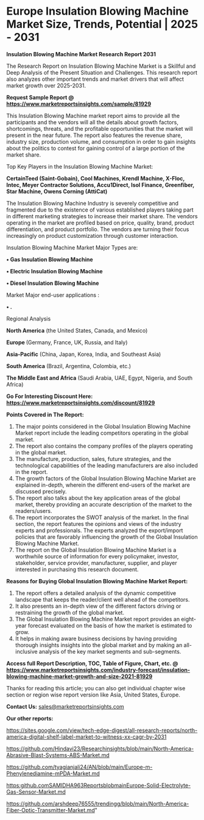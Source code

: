 # Europe Insulation Blowing Machine Market Size, Trends, Potential | 2025 - 2031

<strong>Insulation Blowing Machine Market Research Report 2031</strong>

The Research Report on Insulation Blowing Machine Market is a Skillful and Deep Analysis of the Present Situation and Challenges. This research report also analyzes other important trends and market drivers that will affect market growth over 2025-2031.

<strong>Request Sample Report @ <a href=https://www.marketreportsinsights.com/sample/81929>https://www.marketreportsinsights.com/sample/81929</a></strong>

This Insulation Blowing Machine market report aims to provide all the participants and the vendors will all the details about growth factors, shortcomings, threats, and the profitable opportunities that the market will present in the near future. The report also features the revenue share, industry size, production volume, and consumption in order to gain insights about the politics to contest for gaining control of a large portion of the market share.

Top Key Players in the Insulation Blowing Machine Market:

<strong>CertainTeed (Saint-Gobain), Cool Machines, Krendl Machine, X-Floc, Intec, Meyer Contractor Solutions, Accu1Direct, Isol Finance, Greenfiber, Star Machine, Owens Corning (AttiCat)</strong>

The Insulation Blowing Machine Industry is severely competitive and fragmented due to the existence of various established players taking part in different marketing strategies to increase their market share. The vendors operating in the market are profiled based on price, quality, brand, product differentiation, and product portfolio. The vendors are turning their focus increasingly on product customization through customer interaction.

Insulation Blowing Machine Market Major Types are:

<strong>• Gas Insulation Blowing Machine

• Electric Insulation Blowing Machine

• Diesel Insulation Blowing Machine</strong>

Market Major end-user applications :

<strong>• .</strong>

Regional Analysis

</u><strong><b>North America</b></strong> (the United States, Canada, and Mexico)

<strong><b>Europe </b></strong>(Germany, France, UK, Russia, and Italy)

<strong><b>Asia-Pacific</b></strong> (China, Japan, Korea, India, and Southeast Asia)

<strong><b>South America</b></strong> (Brazil, Argentina, Colombia, etc.)

<strong><b>The Middle East and Africa</b></strong> (Saudi Arabia, UAE, Egypt, Nigeria, and South Africa)

<strong>Go For Interesting Discount Here: <a href=https://www.marketreportsinsights.com/discount/81929>https://www.marketreportsinsights.com/discount/81929</a></strong>

<strong>Points Covered in The Report:</strong>
<ol>
  <li>The major points considered in the Global Insulation Blowing Machine Market report include the leading competitors operating in the global market.</li>
  <li>The report also contains the company profiles of the players operating in the global market.</li>
  <li>The manufacture, production, sales, future strategies, and the technological capabilities of the leading manufacturers are also included in the report.</li>
  <li>The growth factors of the Global Insulation Blowing Machine Market are explained in-depth, wherein the different end-users of the market are discussed precisely.</li>
  <li>The report also talks about the key application areas of the global market, thereby providing an accurate description of the market to the readers/users.</li>
  <li>The report incorporates the SWOT analysis of the market. In the final section, the report features the opinions and views of the industry experts and professionals. The experts analyzed the export/import policies that are favorably influencing the growth of the Global Insulation Blowing Machine Market.</li>
  <li>The report on the Global Insulation Blowing Machine Market is a worthwhile source of information for every policymaker, investor, stakeholder, service provider, manufacturer, supplier, and player interested in purchasing this research document.</li>
</ol>
<strong>Reasons for Buying Global Insulation Blowing Machine Market Report:</strong>

<ol>
  <li>The report offers a detailed analysis of the dynamic competitive landscape that keeps the reader/client well ahead of the competitors.</li>
  <li>It also presents an in-depth view of the different factors driving or restraining the growth of the global market.</li>
  <li>The Global Insulation Blowing Machine Market report provides an eight-year forecast evaluated on the basis of how the market is estimated to grow.</li>
  <li>It helps in making aware business decisions by having providing thorough insights insights into the global market and by making an all-inclusive analysis of the key market segments and sub-segments.</li>
</ol>
<strong>Access full Report Description, TOC, Table of Figure, Chart, etc. @ <a href=https://www.marketreportsinsights.com/industry-forecast/insulation-blowing-machine-market-growth-and-size-2021-81929>https://www.marketreportsinsights.com/industry-forecast/insulation-blowing-machine-market-growth-and-size-2021-81929</a></strong>


Thanks for reading this article; you can also get individual chapter wise section or region wise report version like Asia, United States, Europe.

<strong>Contact Us:</strong>
sales@marketreportsinsights.com

<strong>Our other reports:</strong>

<a href=https://sites.google.com/view/tech-edge-digest/all-research-reports/north-america-digital-shelf-label-market-to-witness-xx-cagr-by-2031>https://sites.google.com/view/tech-edge-digest/all-research-reports/north-america-digital-shelf-label-market-to-witness-xx-cagr-by-2031</a>

<a href=https://github.com/Hindavi23/Researchinsights/blob/main/North-America-Abrasive-Blast-Systems-ABS-Market.md>https://github.com/Hindavi23/Researchinsights/blob/main/North-America-Abrasive-Blast-Systems-ABS-Market.md</a>

<a href=https://github.com/tyagianjali24/AN/blob/main/Europe-m-Phenylenediamine-mPDA-Market.md>https://github.com/tyagianjali24/AN/blob/main/Europe-m-Phenylenediamine-mPDA-Market.md</a>

<a href=https:github.comSAMIDHA963ReportsblobmainEurope-Solid-Electrolyte-Gas-Sensor-Market.md>https:github.comSAMIDHA963ReportsblobmainEurope-Solid-Electrolyte-Gas-Sensor-Market.md</a>

<a href=https://github.com/arshdeep76555/trendingg/blob/main/North-America-Fiber-Optic-Transmitter-Market.md>https://github.com/arshdeep76555/trendingg/blob/main/North-America-Fiber-Optic-Transmitter-Market.md</a>"
